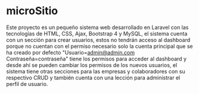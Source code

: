 # microSitio
Este proyecto es un pequeño sistema web desarrollado en Laravel con las tecnologías de HTML, CSS, Ajax, Bootstrap 4 y MySQL, el sistema cuenta con un sección para crear usuarios, estos no tendrán acceso al dashboard porque no cuentan con el permiso necesario solo la cuenta principal que se ha creado por defecto "Usuario=admin@admin.com Contraseña=contraseña" tiene los permisos para acceder al dashboard y desde ahí se pueden cambiar los permisos de los nuevos usuarios, el sistema tiene otras secciones para las empresas y colaboradores con su respectivo CRUD y también cuenta con una lección para administrar el perfil de usuario.
